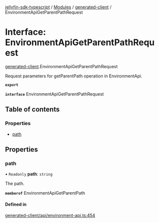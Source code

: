 [jellyfin-sdk-typescript](../README.md) / [Modules](../modules.md) / [generated-client](../modules/generated_client.md) / EnvironmentApiGetParentPathRequest

# Interface: EnvironmentApiGetParentPathRequest

[generated-client](../modules/generated_client.md).EnvironmentApiGetParentPathRequest

Request parameters for getParentPath operation in EnvironmentApi.

**`export`**

**`interface`** EnvironmentApiGetParentPathRequest

## Table of contents

### Properties

- [path](generated_client.EnvironmentApiGetParentPathRequest.md#path)

## Properties

### path

• `Readonly` **path**: `string`

The path.

**`memberof`** EnvironmentApiGetParentPath

#### Defined in

[generated-client/api/environment-api.ts:454](https://github.com/thornbill/jellyfin-sdk-typescript/blob/b0f5501/src/generated-client/api/environment-api.ts#L454)
